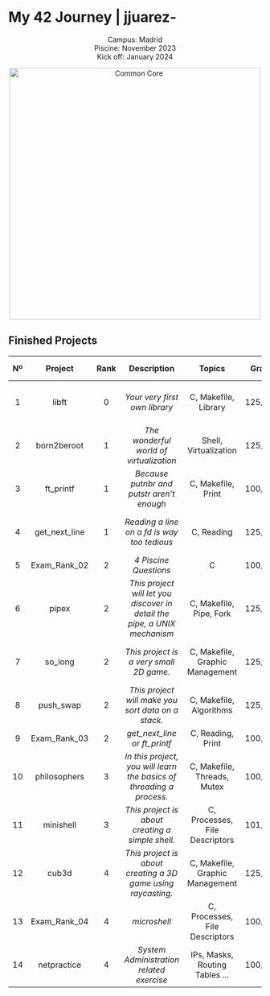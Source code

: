 # My 42 Journey | jjuarez-

<p align="center">
  Campus: Madrid
  <br/>
  Piscine: November 2023
  <br/>
  Kick off: January 2024
</p>
<p align="center">
  <img width="500" alt="Common Core" src="https://github.com/JZJavier/42-Common_Core/assets/76801285/29e96e8f-80ff-4b25-b7b8-f500c3a1aed0">
</p>

## Finished Projects

|  Nº  | Project | Rank | Description | Topics | Grade | Finished | Avaliable At |
| :--: | :-----: | :------------: | :-----------: | :-----: | :-----: |:-------: | :-------: |
| 1 | libft | 0 | *Your very first own library* | C, Makefile, Library | 125/100 | January 2024 | <a href="https://github.com/JZJavier/42-Common_Core/tree/main/lvl0/Libft"><picture><source media="(prefers-color-scheme: dark)" srcset="https://user-images.githubusercontent.com/40824677/205689829-11cbb3fd-d452-4846-a799-0be90146192e.png"><source media="(prefers-color-scheme: light)" srcset="https://user-images.githubusercontent.com/40824677/205689834-f6b698a0-844d-46c2-8cca-2051cd3a9ef0.png"><img alt="GitHub Logo in Light or Dark." src="https://user-images.githubusercontent.com/40824677/205689829-11cbb3fd-d452-4846-a799-0be90146192e.png"></picture></a><br/> |
| 2 | born2beroot | 1 | *The wonderful world of virtualization* | Shell, Virtualization | 125/100 | January 2024 |
| 3 | ft_printf | 1 | *Because putnbr and putstr aren’t enough* | C, Makefile, Print | 100/100 | January 2024 | <a href="https://github.com/JZJavier/42-Common_Core/tree/main/lvl1/ft_printf"><picture><source media="(prefers-color-scheme: dark)" srcset="https://user-images.githubusercontent.com/40824677/205689829-11cbb3fd-d452-4846-a799-0be90146192e.png"><source media="(prefers-color-scheme: light)" srcset="https://user-images.githubusercontent.com/40824677/205689834-f6b698a0-844d-46c2-8cca-2051cd3a9ef0.png"><img alt="GitHub Logo in Light or Dark." src="https://user-images.githubusercontent.com/40824677/205689829-11cbb3fd-d452-4846-a799-0be90146192e.png"></picture></a><br/> |
| 4 | get_next_line | 1 | *Reading a line on a *fd* is way too tedious* | C, Reading | 125/100 | January 2024 | <a href="https://github.com/JZJavier/42-Common_Core/tree/main/lvl1/get_next_line"><picture><source media="(prefers-color-scheme: dark)" srcset="https://user-images.githubusercontent.com/40824677/205689829-11cbb3fd-d452-4846-a799-0be90146192e.png"><source media="(prefers-color-scheme: light)" srcset="https://user-images.githubusercontent.com/40824677/205689834-f6b698a0-844d-46c2-8cca-2051cd3a9ef0.png"><img alt="GitHub Logo in Light or Dark." src="https://user-images.githubusercontent.com/40824677/205689829-11cbb3fd-d452-4846-a799-0be90146192e.png"></picture></a><br/> |
| 5 | Exam_Rank_02 | 2 | *4 Piscine Questions* | C | 100/100 | February 2024 |
| 6 | pipex | 2 | *This project will let you discover in detail the pipe, a UNIX mechanism* | C, Makefile, Pipe, Fork | 125/100 | February 2024 | <a href="https://github.com/JZJavier/42-Common_Core/tree/main/lvl2/pipex"><picture><source media="(prefers-color-scheme: dark)" srcset="https://user-images.githubusercontent.com/40824677/205689829-11cbb3fd-d452-4846-a799-0be90146192e.png"><source media="(prefers-color-scheme: light)" srcset="https://user-images.githubusercontent.com/40824677/205689834-f6b698a0-844d-46c2-8cca-2051cd3a9ef0.png"><img alt="GitHub Logo in Light or Dark." src="https://user-images.githubusercontent.com/40824677/205689829-11cbb3fd-d452-4846-a799-0be90146192e.png"></picture></a><br/> |
| 7 | so_long | 2 | *This project is a very small 2D game.* | C, Makefile, Graphic Management | 125/100 | February 2024 | <a href="https://github.com/JZJavier/42-Common_Core/tree/main/lvl2/so_long"><picture><source media="(prefers-color-scheme: dark)" srcset="https://user-images.githubusercontent.com/40824677/205689829-11cbb3fd-d452-4846-a799-0be90146192e.png"><source media="(prefers-color-scheme: light)" srcset="https://user-images.githubusercontent.com/40824677/205689834-f6b698a0-844d-46c2-8cca-2051cd3a9ef0.png"><img alt="GitHub Logo in Light or Dark." src="https://user-images.githubusercontent.com/40824677/205689829-11cbb3fd-d452-4846-a799-0be90146192e.png"></picture></a><br/> |
| 8 | push_swap | 2 | *This project will make you sort data on a stack.* | C, Makefile, Algorithms | 125/100 | February 2024 | <a href="https://github.com/JZJavier/42-Common_Core/tree/main/lvl2/push_swap"><picture><source media="(prefers-color-scheme: dark)" srcset="https://user-images.githubusercontent.com/40824677/205689829-11cbb3fd-d452-4846-a799-0be90146192e.png"><source media="(prefers-color-scheme: light)" srcset="https://user-images.githubusercontent.com/40824677/205689834-f6b698a0-844d-46c2-8cca-2051cd3a9ef0.png"><img alt="GitHub Logo in Light or Dark." src="https://user-images.githubusercontent.com/40824677/205689829-11cbb3fd-d452-4846-a799-0be90146192e.png"></picture></a><br/> |
| 9 | Exam_Rank_03 | 2 | *get_next_line or ft_printf* | C, Reading, Print | 100/100 | February 2024 |
| 10 | philosophers | 3 | *In this project, you will learn the basics of threading a process.* | C, Makefile, Threads, Mutex| 100/100 | March 2024 | <a href="https://github.com/JZJavier/42-Common_Core/tree/main/lvl3/philosophers"><picture><source media="(prefers-color-scheme: dark)" srcset="https://user-images.githubusercontent.com/40824677/205689829-11cbb3fd-d452-4846-a799-0be90146192e.png"><source media="(prefers-color-scheme: light)" srcset="https://user-images.githubusercontent.com/40824677/205689834-f6b698a0-844d-46c2-8cca-2051cd3a9ef0.png"><img alt="GitHub Logo in Light or Dark." src="https://user-images.githubusercontent.com/40824677/205689829-11cbb3fd-d452-4846-a799-0be90146192e.png"></picture></a><br/> |
| 11 | minishell | 3 | *This project is about creating a simple shell.* | C, Processes, File Descriptors | 101/100 | March 2024 | <a href="https://github.com/JZJavier/42-Common_Core/tree/main/lvl3/minishell"><picture><source media="(prefers-color-scheme: dark)" srcset="https://user-images.githubusercontent.com/40824677/205689829-11cbb3fd-d452-4846-a799-0be90146192e.png"><source media="(prefers-color-scheme: light)" srcset="https://user-images.githubusercontent.com/40824677/205689834-f6b698a0-844d-46c2-8cca-2051cd3a9ef0.png"><img alt="GitHub Logo in Light or Dark." src="https://user-images.githubusercontent.com/40824677/205689829-11cbb3fd-d452-4846-a799-0be90146192e.png"></picture></a><br/> |
| 12 | cub3d | 4 | *This project is about creating a 3D game using raycasting.* | C, Makefile, Graphic Management | 125/100 | April 2024 | <a href="https://github.com/JZJavier/42-Common_Core/tree/main/lvl4/cub3d"><picture><source media="(prefers-color-scheme: dark)" srcset="https://user-images.githubusercontent.com/40824677/205689829-11cbb3fd-d452-4846-a799-0be90146192e.png"><source media="(prefers-color-scheme: light)" srcset="https://user-images.githubusercontent.com/40824677/205689834-f6b698a0-844d-46c2-8cca-2051cd3a9ef0.png"><img alt="GitHub Logo in Light or Dark." src="https://user-images.githubusercontent.com/40824677/205689829-11cbb3fd-d452-4846-a799-0be90146192e.png"></picture></a><br/> |
| 13 | Exam_Rank_04 | 4 | *microshell* | C, Processes, File Descriptors | 100/100 | April 2024 |
| 14 | netpractice | 4 | *System Administration related exercise* | IPs, Masks, Routing Tables ... | 100/100 | April 2024 | <a href="https://github.com/JZJavier/42-Common_Core/tree/main/lvl4/NetPractice"><picture><source media="(prefers-color-scheme: dark)" srcset="https://user-images.githubusercontent.com/40824677/205689829-11cbb3fd-d452-4846-a799-0be90146192e.png"><source media="(prefers-color-scheme: light)" srcset="https://user-images.githubusercontent.com/40824677/205689834-f6b698a0-844d-46c2-8cca-2051cd3a9ef0.png"><img alt="GitHub Logo in Light or Dark." src="https://user-images.githubusercontent.com/40824677/205689829-11cbb3fd-d452-4846-a799-0be90146192e.png"></picture></a><br/> |

